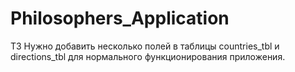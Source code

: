 # Philosophers_Application
ТЗ
Нужно добавить несколько полей в таблицы countries_tbl и directions_tbl 
для нормального функционирования приложения.

